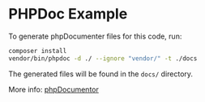 # PHPDoc Example

To generate phpDocumenter files for this code, run:

```bash
composer install
vendor/bin/phpdoc -d ./ --ignore "vendor/" -t ./docs
```

The generated files will be found in the `docs/` directory.

More info: [phpDocumentor](https://www.phpdoc.org/)
